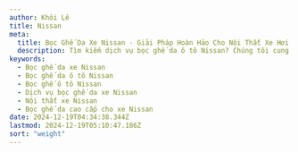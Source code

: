 ```yaml
---
author: Khôi Lê
title: Nissan
meta:
  title: Bọc Ghế Da Xe Nissan - Giải Pháp Hoàn Hảo Cho Nội Thất Xe Hơi
  description: Tìm kiếm dịch vụ bọc ghế da ô tô Nissan? Chúng tôi cung cấp giải pháp bọc ghế da xe Nissan chất lượng cao, bền đẹp và thời trang, giúp nâng tầm đẳng cấp nội thất xe hơi của bạn.
keywords:
  - Bọc ghế da xe Nissan
  - Bọc ghế da ô tô Nissan
  - Bọc ghế ô tô Nissan
  - Dịch vụ bọc ghế da xe Nissan
  - Nội thất xe Nissan
  - Bọc ghế da cao cấp cho xe Nissan
date: 2024-12-19T04:34:38.344Z
lastmod: 2024-12-19T05:10:47.186Z
sort: "weight"
---
```

